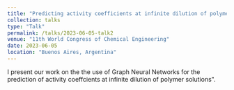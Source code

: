 ```yaml
---
title: "Predicting activity coefficients at infinite dilution of polymer solutions using Graph Neural Networks"
collection: talks
type: "Talk"
permalink: /talks/2023-06-05-talk2
venue: "11th World Congress of Chemical Engineering"
date: 2023-06-05
location: "Buenos Aires, Argentina"
---
```


I present our work on the the use of Graph Neural Networks for the prediction of activity coeffcients at infinite dilution of polymer solutions".
